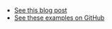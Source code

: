 * [See this blog post](https://www.jiangwei.org/2016/05/28/s9-c-sdr%E5%AE%BD%E9%A2%91%E6%8E%A5%E6%94%B6%E6%9C%BA-websdr%E3%80%81openwebrx%E6%94%AF%E6%8C%81%E6%8F%92%E4%BB%B6/)
* [See these examples on GitHub](https://github.com/jocover/s9cwebsdr)